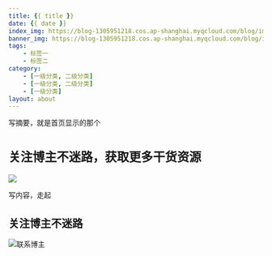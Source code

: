 ```yaml
---
title: {{ title }}
date: {{ date }}
index_img: https://blog-1305951218.cos.ap-shanghai.myqcloud.com/blog/image/articleBg/1(4).jpg
banner_img: https://blog-1305951218.cos.ap-shanghai.myqcloud.com/blog/image/articleBg/1(4).jpg
tags:
    - 标签一
    - 标签二
category:
    - [一级分类, 二级分类]
    - [一级分类, 二级分类]
    - [一级分类]
layout: about
---
```


写摘要，就是首页显示的那个

<!-- more -->

# `关注博主不迷路，获取更多干货资源`

![](https://github-edu-student-id-card-basic-1305951218.cos.ap-shanghai.myqcloud.com/shouhou.jpg)

写内容，走起

## 关注博主不迷路

![联系博主](https://github-edu-student-id-card-basic-1305951218.cos.ap-shanghai.myqcloud.com/shouhou.jpg)